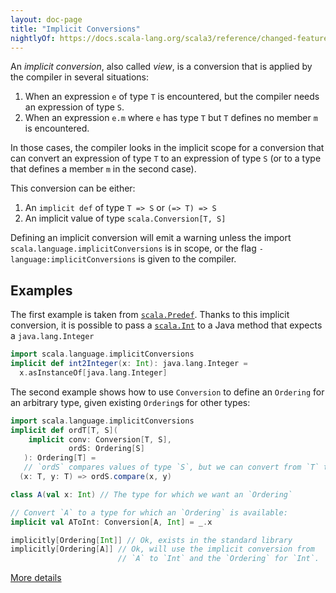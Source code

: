 ```yaml
---
layout: doc-page
title: "Implicit Conversions"
nightlyOf: https://docs.scala-lang.org/scala3/reference/changed-features/implicit-conversions.html
---
```


An _implicit conversion_, also called _view_, is a conversion that
is applied by the compiler in several situations:

1. When an expression `e` of type `T` is encountered, but the compiler
   needs an expression of type `S`.
1. When an expression `e.m` where `e` has type `T` but `T` defines no
   member `m` is encountered.

In those cases, the compiler looks in the implicit scope for a
conversion that can convert an expression of type `T` to an expression
of type `S` (or to a type that defines a member `m` in the second
case).

This conversion can be either:

1. An `implicit def` of type `T => S` or `(=> T) => S`
1. An implicit value of type `scala.Conversion[T, S]`

Defining an implicit conversion will emit a warning unless the import
`scala.language.implicitConversions` is in scope, or the flag
`-language:implicitConversions` is given to the compiler.

## Examples

The first example is taken from [`scala.Predef`](https://scala-lang.org/api/3.x/scala/Predef$.html).
Thanks to this implicit conversion, it is possible to pass a
[`scala.Int`](https://scala-lang.org/api/3.x/scala/Int.html)
to a Java method that expects a `java.lang.Integer`

```scala
import scala.language.implicitConversions
implicit def int2Integer(x: Int): java.lang.Integer =
  x.asInstanceOf[java.lang.Integer]
```

The second example shows how to use `Conversion` to define an
`Ordering` for an arbitrary type, given existing `Ordering`s for other
types:

```scala
import scala.language.implicitConversions
implicit def ordT[T, S](
    implicit conv: Conversion[T, S],
             ordS: Ordering[S]
   ): Ordering[T] =
   // `ordS` compares values of type `S`, but we can convert from `T` to `S`
  (x: T, y: T) => ordS.compare(x, y)

class A(val x: Int) // The type for which we want an `Ordering`

// Convert `A` to a type for which an `Ordering` is available:
implicit val AToInt: Conversion[A, Int] = _.x

implicitly[Ordering[Int]] // Ok, exists in the standard library
implicitly[Ordering[A]] // Ok, will use the implicit conversion from
                        // `A` to `Int` and the `Ordering` for `Int`.
```

[More details](implicit-conversions-spec.md)
